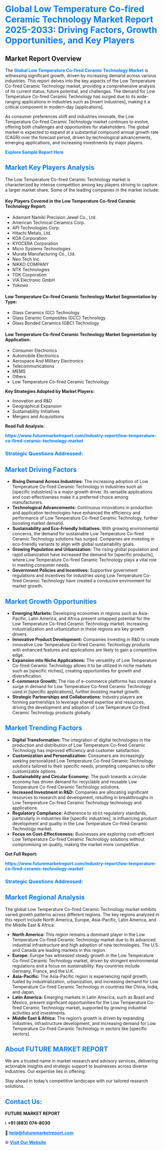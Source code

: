 <h1 style="color: #007BFF;">Global Low Temperature Co-fired Ceramic Technology Market Report 2025-2033: Driving Factors, Growth Opportunities, and Key Players</h1>

<section id="overview">
<h2>Market Report Overview</h2>
<p>The <a href="https://www.futuremarketreport.com/industry-report/low-temperature-co-fired-ceramic-technology-market" style="color: #007BFF; text-decoration: none;"><strong>Global Low Temperature Co-fired Ceramic Technology Market</strong></a> is witnessing significant growth, driven by increasing demand across various industries. This report delves into the key aspects of the Low Temperature Co-fired Ceramic Technology market, providing a comprehensive analysis of its current status, future potential, and challenges. The demand for Low Temperature Co-fired Ceramic Technology has surged due to its wide-ranging applications in industries such as [insert industries], making it a critical component in modern-day [applications].</p>
<p>As consumer preferences shift and industries innovate, the Low Temperature Co-fired Ceramic Technology market continues to evolve, offering both challenges and opportunities for stakeholders. The global market is expected to expand at a substantial compound annual growth rate (CAGR) over the forecast period, driven by technological advancements, emerging applications, and increasing investments by major players.</p>
</section>

<section id="overview">
<p><a href="https://www.futuremarketreport.com/request-sample/reportId=120742" style="color: #007BFF; text-decoration: none;"><strong>Explore Sample Report Here</strong></a></p>
</section>

<section id="key-players">
<h2 style="color: #007BFF;">Market Key Players Analysis</h2>
<p>The Low Temperature Co-fired Ceramic Technology market is characterized by intense competition among key players striving to capture a larger market share. Some of the leading companies in the market include:</p>
<h4>Key Players Covered in the Low Temperature Co-fired Ceramic Technology Report:</h4>
<ul><li>Adamant Namiki Precision Jewel Co., Ltd.</li><li>American Technical Ceramics Corp.</li><li>API Technologies Corp.</li><li>Hitachi Metals, Ltd.</li><li>KOA Corporation</li><li>KYOCERA Corporation</li><li>Micro Systems Technologies</li><li>Murata Manufacturing Co., Ltd.</li><li>Neo Tech Inc.</li><li>NIKKO COMPANY</li><li>NTK Technologies</li><li>TDK Corporation</li><li>VIA Electronic GmbH</li><li>Yokowo</li></ul>
<h4>Low Temperature Co-fired Ceramic Technology Market Segmentation by Type:</h4>
<ul><li>Glass Ceramics (GC) Technology</li><li>Glass Ceramic Composites (GCC) Technology</li><li>Glass Bonded Ceramics (GBC) Technology</li></ul>

<h4>Low Temperature Co-fired Ceramic Technology Market Segmentation by Application:</h4>
<ul><li>Consumer Electronics</li><li>Automobile Electronics</li><li>Aerospace And Military Electronics</li><li>Telecommunications</li><li>MEMS</li><li>Others</li><li>Low Temperature Co-fired Ceramic Technology</li></ul>
<p><strong>Key Strategies Adopted by Market Players:</strong></p>
<ul>
<li>Innovation and R&D</li>
<li>Geographical Expansion</li>
<li>Sustainability Initiatives</li>
<li>Mergers and Acquisitions</li>
</ul>
</section>

<section>
<p><strong>Read Full Analysis: </strong></p><a href="https://www.futuremarketreport.com/industry-report/low-temperature-co-fired-ceramic-technology-market" style="color: #007BFF; text-decoration: none;"><strong>https://www.futuremarketreport.com/industry-report/low-temperature-co-fired-ceramic-technology-market</strong></a>
<h3 style="color: #007BFF;">Strategic Questions Addressed:</h3>
</section>

<section id="driving-factors">
<h2 style="color: #007BFF;">Market Driving Factors</h2>
<ul>
<li><strong>Rising Demand Across Industries:</strong> The increasing adoption of Low Temperature Co-fired Ceramic Technology in industries such as [specific industries] is a major growth driver. Its versatile applications and cost-effectiveness make it a preferred choice among manufacturers.</li>
<li><strong>Technological Advancements:</strong> Continuous innovations in production and application technologies have enhanced the efficiency and performance of Low Temperature Co-fired Ceramic Technology, further boosting market demand.</li>
<li><strong>Sustainability and Eco-Friendly Initiatives:</strong> With growing environmental concerns, the demand for sustainable Low Temperature Co-fired Ceramic Technology solutions has surged. Companies are investing in eco-friendly variants to align with global sustainability goals.</li>
<li><strong>Growing Population and Urbanization:</strong> The rising global population and rapid urbanization have increased the demand for [specific products], where Low Temperature Co-fired Ceramic Technology plays a vital role in meeting consumer needs.</li>
<li><strong>Government Policies and Incentives:</strong> Supportive government regulations and incentives for industries using Low Temperature Co-fired Ceramic Technology have created a conducive environment for market growth.</li>
</ul>
</section>

<section id="growth-opportunities">
<h2 style="color: #007BFF;">Market Growth Opportunities</h2>
<ul>
<li><strong>Emerging Markets:</strong> Developing economies in regions such as Asia-Pacific, Latin America, and Africa present untapped potential for the Low Temperature Co-fired Ceramic Technology market. Increasing industrialization and urbanization in these regions are key growth drivers.</li>
<li><strong>Innovative Product Development:</strong> Companies investing in R&D to create innovative Low Temperature Co-fired Ceramic Technology products with enhanced features and applications are likely to gain a competitive edge.</li>
<li><strong>Expansion into Niche Applications:</strong> The versatility of Low Temperature Co-fired Ceramic Technology allows it to be utilized in niche markets such as [specific niches], creating opportunities for growth and diversification.</li>
<li><strong>E-commerce Growth:</strong> The rise of e-commerce platforms has created a surge in demand for Low Temperature Co-fired Ceramic Technology used in [specific applications], further boosting market growth.</li>
<li><strong>Strategic Partnerships and Collaborations:</strong> Industry players are forming partnerships to leverage shared expertise and resources, driving the development and adoption of Low Temperature Co-fired Ceramic Technology products globally.</li>
</ul>
</section>

<section id="trending-factors">
<h2 style="color: #007BFF;">Market Trending Factors</h2>
<ul>
<li><strong>Digital Transformation:</strong> The integration of digital technologies in the production and distribution of Low Temperature Co-fired Ceramic Technology has improved efficiency and customer satisfaction.</li>
<li><strong>Customization and Personalization:</strong> Consumers are increasingly seeking personalized Low Temperature Co-fired Ceramic Technology solutions tailored to their specific needs, prompting companies to offer customizable options.</li>
<li><strong>Sustainability and Circular Economy:</strong> The push towards a circular economy has driven demand for recyclable and reusable Low Temperature Co-fired Ceramic Technology solutions.</li>
<li><strong>Increased Investment in R&D:</strong> Companies are allocating significant resources to research and development, resulting in breakthroughs in Low Temperature Co-fired Ceramic Technology technology and applications.</li>
<li><strong>Regulatory Compliance:</strong> Adherence to strict regulatory standards, particularly in industries like [specific industries], is influencing product development and quality in the Low Temperature Co-fired Ceramic Technology market.</li>
<li><strong>Focus on Cost-Effectiveness:</strong> Businesses are exploring cost-efficient Low Temperature Co-fired Ceramic Technology solutions without compromising on quality, making the market more competitive.</li>
</ul>
</section>

<section>
<p><strong>Get Full Report: </strong></p><a href="https://www.futuremarketreport.com/industry-report/low-temperature-co-fired-ceramic-technology-market" style="color: #007BFF; text-decoration: none;"><strong>https://www.futuremarketreport.com/industry-report/low-temperature-co-fired-ceramic-technology-market</strong></a>
<h3 style="color: #007BFF;">Strategic Questions Addressed:</h3>
</section>


<section id="regional-analysis">
<h2 style="color: #007BFF;">Market Regional Analysis</h2>
<p>The global Low Temperature Co-fired Ceramic Technology market exhibits varied growth patterns across different regions. The key regions analyzed in this report include North America, Europe, Asia-Pacific, Latin America, and the Middle East & Africa:</p>
<ul>
<li><strong>North America:</strong> This region remains a dominant player in the Low Temperature Co-fired Ceramic Technology market due to its advanced industrial infrastructure and high adoption of new technologies. The U.S. and Canada are leading markets in this region.</li>
<li><strong>Europe:</strong> Europe has witnessed steady growth in the Low Temperature Co-fired Ceramic Technology market, driven by stringent environmental regulations and a focus on sustainability. Key countries include Germany, France, and the U.K.</li>
<li><strong>Asia-Pacific:</strong> The Asia-Pacific region is experiencing rapid growth, fueled by industrialization, urbanization, and increasing demand for Low Temperature Co-fired Ceramic Technology in countries like China, India, and Japan.</li>
<li><strong>Latin America:</strong> Emerging markets in Latin America, such as Brazil and Mexico, present significant opportunities for the Low Temperature Co-fired Ceramic Technology market, supported by growing industrial activities and investments.</li>
<li><strong>Middle East & Africa:</strong> The region’s growth is driven by expanding industries, infrastructure development, and increasing demand for Low Temperature Co-fired Ceramic Technology in sectors like [specific sectors].</li>
</ul>
</section>

<footer>
<h2 style="color: #007BFF;">About FUTURE MARKET REPORT</h2>
<p>We are a trusted name in market research and advisory services, delivering actionable insights and strategic support to businesses across diverse industries. Our expertise lies in offering:</p>

<p>Stay ahead in today’s competitive landscape with our tailored research solutions.</p>

<h2 style="color: #007BFF;">Contact Us:</h2>
<p><strong>FUTURE MARKET REPORT</strong></p>
<p>📞 <strong>+91 (883) 074-8030</strong></p>
<p>📧 <strong><a href="mailto:help@futuremarketreport.com" style="color: #007BFF;">help@futuremarketreport.com</a></strong></p>
<p>🌐 <strong><a href="https://www.futuremarketreport.com/" style="color: #007BFF;">Visit Our Website</a></strong></p>
</footer>